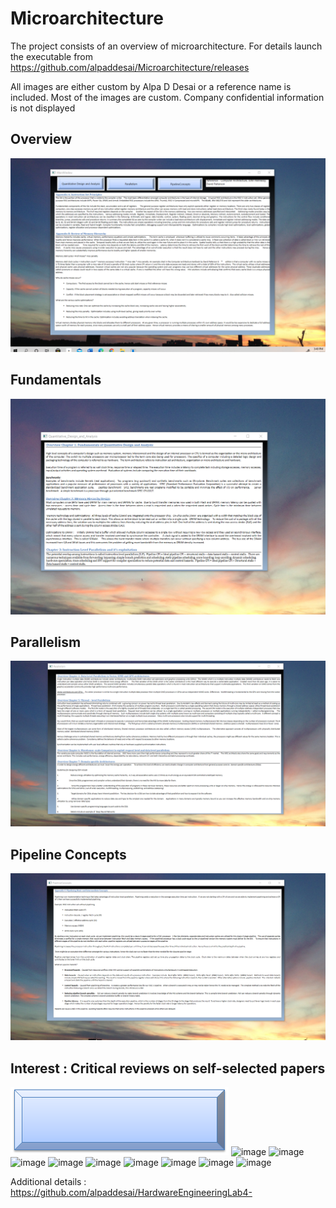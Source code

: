 # Microarchitecture

The project consists of an overview of microarchitecture. For details launch the executable from https://github.com/alpaddesai/Microarchitecture/releases

All images are either custom by Alpa D Desai or a reference name is included. Most of the images are custom. Company confidential information is not displayed

## Overview
![image](Microacrchitecture.png)


## Fundamentals
![image](Fundamentals.png)

## Parallelism
![image](Parallelism.png)

## Pipeline Concepts
![image](PipelineConcepts.png)

## Interest : Critical reviews on self-selected papers
![image](image1.png)
![image](image2.png)
![image](image3.png)
![image](image4.png)
![image](image5.png)
![image](image6.png)
![image](image7.png)
![image](image8.png)
![image](image9.png)
![image](image10.png)

Additional details : https://github.com/alpaddesai/HardwareEngineeringLab4-
